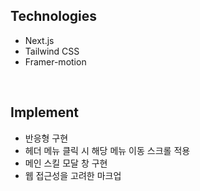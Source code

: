 ## Technologies
- Next.js
- Tailwind CSS
- Framer-motion
<br />

## Implement
- 반응형 구현
- 헤더 메뉴 클릭 시 해당 메뉴 이동 스크롤 적용
- 메인 스킬 모달 창 구현
- 웹 접근성을 고려한 마크업
